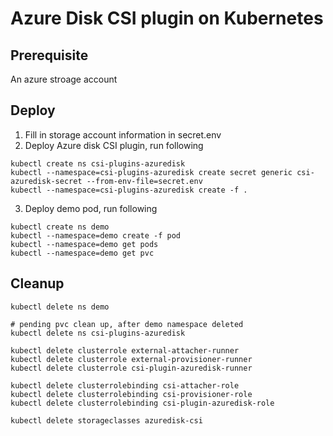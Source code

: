 # Azure Disk CSI plugin on Kubernetes

## Prerequisite
An azure stroage account

## Deploy
1. Fill in storage account information in secret.env
2. Deploy Azure disk CSI plugin, run following
```
kubectl create ns csi-plugins-azuredisk
kubectl --namespace=csi-plugins-azuredisk create secret generic csi-azuredisk-secret --from-env-file=secret.env
kubectl --namespace=csi-plugins-azuredisk create -f .
```
3. Deploy demo pod, run following
```
kubectl create ns demo
kubectl --namespace=demo create -f pod
kubectl --namespace=demo get pods
kubectl --namespace=demo get pvc
```

## Cleanup
```
kubectl delete ns demo

# pending pvc clean up, after demo namespace deleted
kubectl delete ns csi-plugins-azuredisk

kubectl delete clusterrole external-attacher-runner
kubectl delete clusterrole external-provisioner-runner
kubectl delete clusterrole csi-plugin-azuredisk-runner

kubectl delete clusterrolebinding csi-attacher-role
kubectl delete clusterrolebinding csi-provisioner-role
kubectl delete clusterrolebinding csi-plugin-azuredisk-role

kubectl delete storageclasses azuredisk-csi

```
